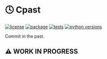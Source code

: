 # 🕓 Cpast

[![license](https://img.shields.io/github/license/skuzow/cpast.svg)](https://github.com/skuzow/cpast/blob/master/LICENSE)
[![package](https://github.com/skuzow/cpast/actions/workflows/release.yml/badge.svg?branch=master)](https://github.com/skuzow/cpast/actions/workflows/release.yml)
[![tests](https://github.com/skuzow/cpast/actions/workflows/test.yml/badge.svg?branch=master)](https://github.com/skuzow/cpast/actions/workflows/test.yml)
[![python versions](https://img.shields.io/badge/python->=%203.7%20-blue)](https://www.python.org/downloads)

Commit in the past.

## ⚠️ WORK IN PROGRESS
